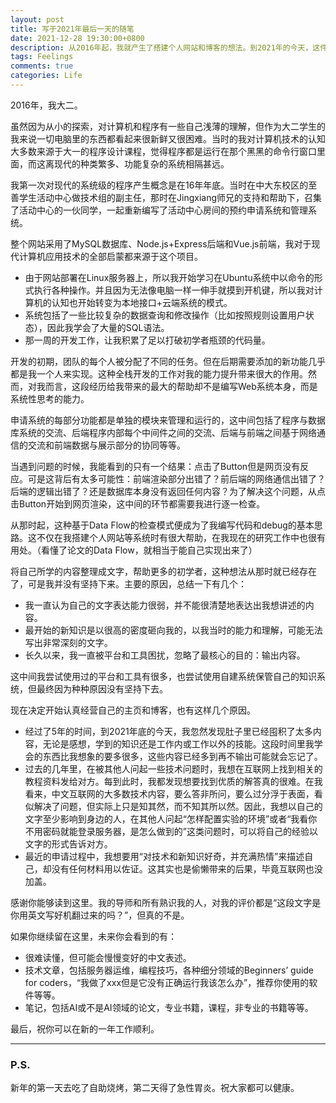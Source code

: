 ```yaml
---
layout: post
title: 写于2021年最后一天的随笔
date: 2021-12-28 19:30:00+0800
description: 从2016年起，我就产生了搭建个人网站和博客的想法。到2021年的今天，这件事情终于被提上日程。
tags: Feelings
comments: true
categories: Life
---
```


2016年，我大二。

虽然因为从小的探索，对计算机和程序有一些自己浅薄的理解，但作为大二学生的我来说一切电脑里的东西都看起来很新鲜又很困难。当时的我对计算机技术的认知大多数来源于大一的程序设计课程，觉得程序都是运行在那个黑黑的命令行窗口里面，而这离现代的种类繁多、功能复杂的系统相隔甚远。

我第一次对现代的系统级的程序产生概念是在16年年底。当时在中大东校区的至善学生活动中心做技术组的副主任，那时在Jingxiang师兄的支持和帮助下，召集了活动中心的一伙同学，一起重新编写了活动中心房间的预约申请系统和管理系统。

整个网站采用了MySQL数据库、Node.js+Express后端和Vue.js前端，我对于现代计算机应用技术的全部启蒙都来源于这个项目。

- 由于网站部署在Linux服务器上，所以我开始学习在Ubuntu系统中以命令的形式执行各种操作。并且因为无法像电脑一样一伸手就摸到开机键，所以我对计算机的认知也开始转变为本地接口+云端系统的模式。
- 系统包括了一些比较复杂的数据查询和修改操作（比如按照规则设置用户状态），因此我学会了大量的SQL语法。
- 那一周的开发工作，让我积累了足以打破初学者瓶颈的代码量。

开发的初期，团队的每个人被分配了不同的任务。但在后期需要添加的新功能几乎都是我一个人来实现。这种全栈开发的工作对我的能力提升带来很大的作用。然而，对我而言，这段经历给我带来的最大的帮助却不是编写Web系统本身，而是系统性思考的能力。

申请系统的每部分功能都是单独的模块来管理和运行的，这中间包括了程序与数据库系统的交流、后端程序内部每个中间件之间的交流、后端与前端之间基于网络通信的交流和前端数据与展示部分的协同等等。

当遇到问题的时候，我能看到的只有一个结果：点击了Button但是网页没有反应。可是这背后有太多可能性：前端渲染部分出错了？前后端的网络通信出错了？后端的逻辑出错了？还是数据库本身没有返回任何内容？为了解决这个问题，从点击Button开始到网页渲染，这中间的环节都需要我进行逐一检查。

从那时起，这种基于Data Flow的检查模式便成为了我编写代码和debug的基本思路。这不仅在我搭建个人网站等系统时有很大帮助，在我现在的研究工作中也很有用处。（看懂了论文的Data Flow，就相当于能自己实现出来了）

将自己所学的内容整理成文字，帮助更多的初学者，这种想法从那时就已经存在了，可是我并没有坚持下来。主要的原因，总结一下有几个：

- 我一直认为自己的文字表达能力很弱，并不能很清楚地表达出我想讲述的内容。
- 最开始的新知识是以很高的密度砸向我的，以我当时的能力和理解，可能无法写出非常深刻的文字。
- 长久以来，我一直被平台和工具困扰，忽略了最核心的目的：输出内容。

这中间我尝试使用过的平台和工具有很多，也尝试使用自建系统保管自己的知识系统，但最终因为种种原因没有坚持下去。

现在决定开始认真经营自己的主页和博客，也有这样几个原因。

- 经过了5年的时间，到2021年底的今天，我忽然发现肚子里已经囤积了太多内容，无论是感想，学到的知识还是工作内或工作以外的技能。这段时间里我学会的东西比我想象的要多很多，这些内容已经多到再不输出可能就会忘记了。
- 过去的几年里，在被其他人问起一些技术问题时，我想在互联网上找到相关的教程资料发给对方。每到此时，我都发现想要找到优质的解答真的很难。在我看来，中文互联网的大多数技术内容，要么答非所问，要么过分浮于表面，看似解决了问题，但实际上只是知其然，而不知其所以然。因此，我想以自己的文字至少影响到身边的人，在其他人问起“怎样配置实验的环境”或者“我看你不用密码就能登录服务器，是怎么做到的”这类问题时，可以将自己的经验以文字的形式告诉对方。
- 最近的申请过程中，我想要用“对技术和新知识好奇，并充满热情”来描述自己，却没有任何材料用以佐证。这其实也是偷懒带来的后果，毕竟互联网也没加盖。

感谢你能够读到这里。我的导师和所有熟识我的人，对我的评价都是“这段文字是你用英文写好机翻过来的吗？”，但真的不是。

如果你继续留在这里，未来你会看到的有：

- 很难读懂，但可能会慢慢变好的中文表述。
- 技术文章，包括服务器运维，编程技巧，各种细分领域的Beginners’ guide for coders，“我做了xxx但是它没有正确运行我该怎么办”，推荐你使用的软件等等。
- 笔记，包括AI或不是AI领域的论文，专业书籍，课程，非专业的书籍等等。

最后，祝你可以在新的一年工作顺利。

---

### P.S.

新年的第一天去吃了自助烧烤，第二天得了急性胃炎。祝大家都可以健康。
